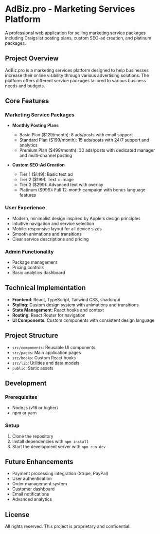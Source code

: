 
# AdBiz.pro - Marketing Services Platform

A professional web application for selling marketing service packages including Craigslist posting plans, custom SEO-ad creation, and platinum packages.

## Project Overview

AdBiz.pro is a marketing services platform designed to help businesses increase their online visibility through various advertising solutions. The platform offers different service packages tailored to various business needs and budgets.

## Core Features

### Marketing Service Packages

- **Monthly Posting Plans**
  - Basic Plan ($129/month): 8 ads/posts with email support
  - Standard Plan ($199/month): 15 ads/posts with 24/7 support and analytics
  - Premium Plan ($499/month): 30 ads/posts with dedicated manager and multi-channel posting

- **Custom SEO-Ad Creation**
  - Tier 1 ($149): Basic text ad
  - Tier 2 ($199): Text + image
  - Tier 3 ($299): Advanced text with overlay
  - Platinum ($999): Full 12-month campaign with bonus language features

### User Experience

- Modern, minimalist design inspired by Apple's design principles
- Intuitive navigation and service selection
- Mobile-responsive layout for all device sizes
- Smooth animations and transitions
- Clear service descriptions and pricing

### Admin Functionality

- Package management
- Pricing controls
- Basic analytics dashboard

## Technical Implementation

- **Frontend**: React, TypeScript, Tailwind CSS, shadcn/ui
- **Styling**: Custom design system with animations and transitions
- **State Management**: React hooks and context
- **Routing**: React Router for navigation
- **UI Components**: Custom components with consistent design language

## Project Structure

- `src/components`: Reusable UI components
- `src/pages`: Main application pages
- `src/hooks`: Custom React hooks
- `src/lib`: Utilities and data models
- `public`: Static assets

## Development

### Prerequisites

- Node.js (v16 or higher)
- npm or yarn

### Setup

1. Clone the repository
2. Install dependencies with `npm install`
3. Start the development server with `npm run dev`

## Future Enhancements

- Payment processing integration (Stripe, PayPal)
- User authentication
- Order management system
- Customer dashboard
- Email notifications
- Advanced analytics

## License

All rights reserved. This project is proprietary and confidential.

